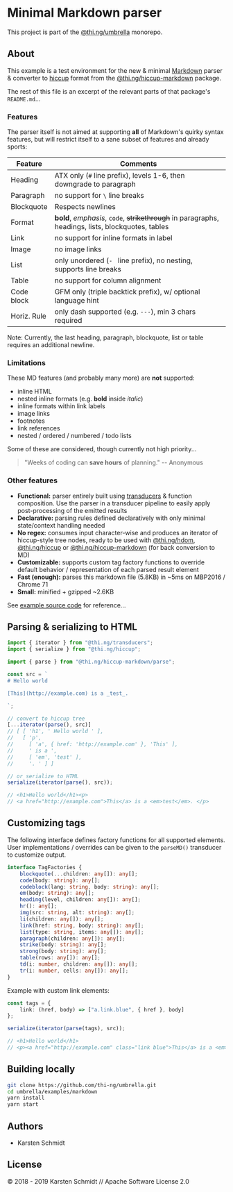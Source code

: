 # Minimal Markdown parser

This project is part of the
[@thi.ng/umbrella](https://github.com/thi-ng/umbrella/) monorepo.

## About

This example is a test environment for the new & minimal
[Markdown](https://en.wikipedia.org/wiki/Markdown) parser & converter to
[hiccup](https://github.com/thi-ng/umbrella/tree/master/packages/hiccup)
format from the
[@thi.ng/hiccup-markdown](https://github.com/thi-ng/umbrella/tree/master/packages/hiccup-markdown)
package.

The rest of this file is an excerpt of the relevant parts of that
package's `README.md`...

### Features

The parser itself is not aimed at supporting **all** of Markdown's
quirky syntax features, but will restrict itself to a sane subset of
features and already sports:

| Feature     | Comments                                                                                            |
|-------------|-----------------------------------------------------------------------------------------------------|
| Heading     | ATX only (`#` line prefix), levels 1-6, then downgrade to paragraph                                 |
| Paragraph   | no support for `\` line breaks                                                                      |
| Blockquote  | Respects newlines                                                                                   |
| Format      | **bold**, _emphasis_, `code`, ~~strikethrough~~ in paragraphs, headings, lists, blockquotes, tables |
| Link        | no support for inline formats in label                                                              |
| Image       | no image links                                                                                      |
| List        | only unordered (`- ` line prefix), no nesting, supports line breaks                                 |
| Table       | no support for column alignment                                                                     |
| Code block  | GFM only (triple backtick prefix), w/ optional language hint                                        |
| Horiz. Rule | only dash supported (e.g. `---`), min 3 chars required                                              |

Note: Currently, the last heading, paragraph, blockquote, list or table requires an additional newline.

### Limitations

These MD features (and probably many more) are **not** supported:

- inline HTML
- nested inline formats (e.g. **bold** inside _italic_)
- inline formats within link labels
- image links
- footnotes
- link references
- nested / ordered / numbered / todo lists

Some of these are considered, though currently not high priority...

> "Weeks of coding can **save hours** of planning."
> -- Anonymous

### Other features

- **Functional:** parser entirely built using
  [transducers](https://github.com/thi-ng/umbrella/tree/master/packages/transducers)
  & function composition. Use the parser in a transducer pipeline to
  easily apply post-processing of the emitted results
- **Declarative:** parsing rules defined declaratively with only minimal
  state/context handling needed
- **No regex:** consumes input character-wise and produces an iterator
  of hiccup-style tree nodes, ready to be used with
  [@thi.ng/hdom](https://github.com/thi-ng/umbrella/tree/master/packages/hdom),
  [@thi.ng/hiccup](https://github.com/thi-ng/umbrella/tree/master/packages/hiccup)
  or
  [@thi.ng/hiccup-markdown](https://github.com/thi-ng/umbrella/tree/master/packages/hiccup-markdown)
  (for back conversion to MD)
- **Customizable:** supports custom tag factory functions to override
  default behavior / representation of each parsed result element
- **Fast (enough):** parses this markdown file (5.8KB) in ~5ms on MBP2016 / Chrome 71
- **Small:** minified + gzipped ~2.6KB

See [example source
code](https://github.com/thi-ng/umbrella/tree/master/examples/markdown/src/)
for reference...

## Parsing & serializing to HTML

```ts
import { iterator } from "@thi.ng/transducers";
import { serialize } from "@thi.ng/hiccup";

import { parse } from "@thi.ng/hiccup-markdown/parse";

const src = `
# Hello world

[This](http://example.com) is a _test_.

`;

// convert to hiccup tree
[...iterator(parse(), src)]
// [ [ 'h1', ' Hello world ' ],
//   [ 'p',
//     [ 'a', { href: 'http://example.com' }, 'This' ],
//     ' is a ',
//     [ 'em', 'test' ],
//     '. ' ] ]

// or serialize to HTML
serialize(iterator(parse(), src));

// <h1>Hello world</h1><p>
// <a href="http://example.com">This</a> is a <em>test</em>. </p>
```

## Customizing tags

The following interface defines factory functions for all supported
elements. User implementations / overrides can be given to the
`parseMD()` transducer to customize output.

```ts
interface TagFactories {
    blockquote(...children: any[]): any[];
    code(body: string): any[];
    codeblock(lang: string, body: string): any[];
    em(body: string): any[];
    heading(level, children: any[]): any[];
    hr(): any[];
    img(src: string, alt: string): any[];
    li(children: any[]): any[];
    link(href: string, body: string): any[];
    list(type: string, items: any[]): any[];
    paragraph(children: any[]): any[];
    strike(body: string): any[];
    strong(body: string): any[];
    table(rows: any[]): any[];
    td(i: number, children: any[]): any[];
    tr(i: number, cells: any[]): any[];
}
```

Example with custom link elements:

```ts
const tags = {
    link: (href, body) => ["a.link.blue", { href }, body]
};

serialize(iterator(parse(tags), src));

// <h1>Hello world</h1>
// <p><a href="http://example.com" class="link blue">This</a> is a <em>test</em>. </p>
```

## Building locally

```bash
git clone https://github.com/thi-ng/umbrella.git
cd umbrella/examples/markdown
yarn install
yarn start
```

## Authors

- Karsten Schmidt

## License

© 2018 - 2019 Karsten Schmidt // Apache Software License 2.0

